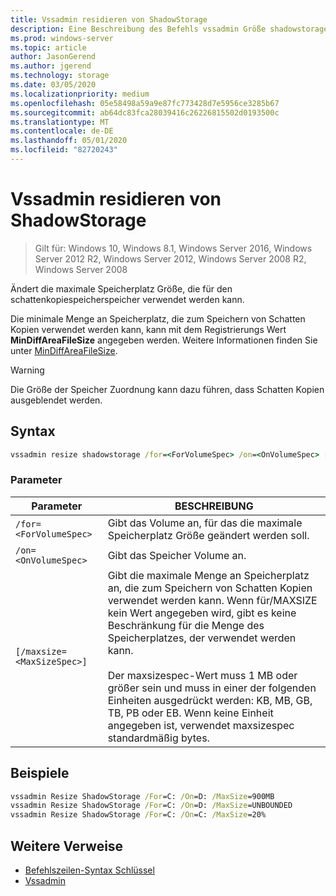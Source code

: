 ```yaml
---
title: Vssadmin residieren von ShadowStorage
description: Eine Beschreibung des Befehls vssadmin Größe shadowstorage.
ms.prod: windows-server
ms.topic: article
author: JasonGerend
ms.author: jgerend
ms.technology: storage
ms.date: 03/05/2020
ms.localizationpriority: medium
ms.openlocfilehash: 05e58498a59a9e87fc773428d7e5956ce3285b67
ms.sourcegitcommit: ab64dc83fca28039416c26226815502d0193500c
ms.translationtype: MT
ms.contentlocale: de-DE
ms.lasthandoff: 05/01/2020
ms.locfileid: "82720243"
---
```

# <a name="vssadmin-resize-shadowstorage"></a>Vssadmin residieren von ShadowStorage

> Gilt für: Windows 10, Windows 8.1, Windows Server 2016, Windows Server 2012 R2, Windows Server 2012, Windows Server 2008 R2, Windows Server 2008

Ändert die maximale Speicherplatz Größe, die für den schattenkopiespeicherspeicher verwendet werden kann.

Die minimale Menge an Speicherplatz, die zum Speichern von Schatten Kopien verwendet werden kann, kann mit dem Registrierungs Wert **MinDiffAreaFileSize** angegeben werden. Weitere Informationen finden Sie unter [MinDiffAreaFileSize](https://docs.microsoft.com/windows/win32/backup/registry-keys-for-backup-and-restore#mindiffareafilesize).

> [!WARNING]
> Die Größe der Speicher Zuordnung kann dazu führen, dass Schatten Kopien ausgeblendet werden.

## <a name="syntax"></a>Syntax

```cmd
vssadmin resize shadowstorage /for=<ForVolumeSpec> /on=<OnVolumeSpec> [/maxsize=<MaxSizeSpec>]
```

### <a name="parameters"></a>Parameter

|Parameter|BESCHREIBUNG|
|---|---|
`/for=<ForVolumeSpec>`  | Gibt das Volume an, für das die maximale Speicherplatz Größe geändert werden soll.
`/on=<OnVolumeSpec>` | Gibt das Speicher Volume an.
`[/maxsize=<MaxSizeSpec>]` |  Gibt die maximale Menge an Speicherplatz an, die zum Speichern von Schatten Kopien verwendet werden kann. Wenn für/MAXSIZE kein Wert angegeben wird, gibt es keine Beschränkung für die Menge des Speicherplatzes, der verwendet werden kann.  <br> <br> Der maxsizespec-Wert muss 1 MB oder größer sein und muss in einer der folgenden Einheiten ausgedrückt werden: KB, MB, GB, TB, PB oder EB. Wenn keine Einheit angegeben ist, verwendet maxsizespec standardmäßig bytes.

## <a name="examples"></a>Beispiele

```cmd
vssadmin Resize ShadowStorage /For=C: /On=D: /MaxSize=900MB
vssadmin Resize ShadowStorage /For=C: /On=D: /MaxSize=UNBOUNDED
vssadmin Resize ShadowStorage /For=C: /On=C: /MaxSize=20%
```

## <a name="additional-references"></a>Weitere Verweise

* [Befehlszeilen-Syntax Schlüssel](https://docs.microsoft.com/windows-server/administration/windows-commands/command-line-syntax-key)
* [Vssadmin](vssadmin.md)
